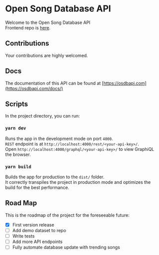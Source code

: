 # Open Song Database API

Welcome to the Open Song Database API<br >
Frontend repo is [here](https://github.com/cokoghenun/open-song-database).

## Contributions

Your contributions are highly welcomed.

## Docs

The documentation of this API can be found at [https://osdbapi.com](https://osdbapi.com/docs/)

## Scripts

In the project directory, you can run:

### `yarn dev`

Runs the app in the development mode on port `4000`.<br />
`REST` endpoint is at `http://localhost:4000/rest/<your-api-key>/`.<br />
Open `http://localhost:4000/graphql/<your-api-key>/` to view GraphiQL the browser.

### `yarn build`

Builds the app for production to the `dist/` folder.<br />
It correctly transpiles the project in production mode and optimizes the build for the best performance.

## Road Map

This is the roadmap of the project for the foreseeable future:

- [x] First version release
- [ ] Add demo dataset to repo
- [ ] Write tests
- [ ] Add more API endpoints
- [ ] Fully automate database update with trending songs
